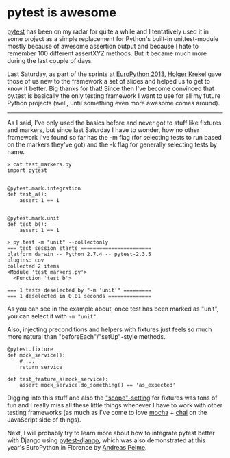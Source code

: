 # pytest is awesome

[pytest][] has been on my radar for quite a while and I tentatively used it in some project as a simple replacement for Python's built-in unittest-module mostly because of awesome assertion output and because I hate to remember 100 different assertXYZ methods. But it became much more during the last couple of days.

Last Saturday, as part of the sprints at [EuroPython 2013][ep2013], [Holger Krekel][hk] gave those of us new to the framework a set of slides and helped us to get to know it better. Big thanks for that! Since then I've become convinced that py.test is basically the only testing framework I want to use for all my future Python projects (well, until something even more awesome comes around).

--------

As I said, I've only used the basics before and never got to stuff like fixtures and markers, but since last Saturday I have to wonder, how no other framework I've found so far has the -m flag (for selecting tests to run based on the markers they've got) and the -k flag for generally selecting tests by name.
    
    > cat test_markers.py
    import pytest


    @pytest.mark.integration
    def test_a():
        assert 1 == 1


    @pytest.mark.unit
    def test_b():
        assert 1 == 1

    > py.test -m "unit" --collectonly
    === test session starts =======================
    platform darwin -- Python 2.7.4 -- pytest-2.3.5
    plugins: cov
    collected 2 items
    <Module 'test_markers.py'>
      <Function 'test_b'>

    === 1 tests deselected by "-m 'unit'" =========
    === 1 deselected in 0.01 seconds ==============

As you can see in the example about, once test has been marked as "unit", you can select it with `-m "unit"`.

Also, injecting preconditions and helpers with fixtures just feels so much more natural than "beforeEach"/"setUp"-style methods.
    
    @pytest.fixture
    def mock_service():
        # ...
        return service

    def test_feature_a(mock_service):
        assert mock_service.do_something() == 'as_expected'


Digging into this stuff and also the ["scope"-setting][scope] for fixtures was tons of fun and I really miss all these little things whenever I have to work with other testing frameworks (as much as I've come to love [mocha][mo] + [chai][] on the JavaScript side of things).

Next, I will probably try to learn more about how to integrate pytest better with Django using [pytest-django][pdj], which was also demonstrated at this year's EuroPython in Florence by [Andreas Pelme][ap].

[pytest]: http://pytest.org/latest/
[hk]: http://holgerkrekel.net/
[ep2013]: https://ep2013.europython.eu/
[ap]: https://twitter.com/andreaspelme
[pdj]: https://pypi.python.org/pypi/pytest-django
[scope]: http://pytest.org/latest/fixture.html#working-with-a-module-shared-fixture
[mo]: http://visionmedia.github.io/mocha/
[chai]: http://chaijs.com